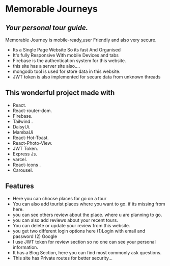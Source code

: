 # Memorable Journeys
## _Your personal tour guide._

<!--[Live Link](https://learn-to-earn-e06dc.web.app/home)-->

Memorable Journey is mobile-ready,user Friendly and also very secure. 

- Its a Single Page Website So its fast And Organised
- It's fully Responsive With mobile Devices and tabs
- Firebase is the authentication system for this website.
- this site has a server site also....
- mongodb tool is used for store data in this website.
- JWT token is also implemented for secure data from unknown threads


## This wonderful project made with 
 - React. <br />
- React-router-dom.<br />
- Firebase.<br />
- Tailwind .<br />
- DaisyUi.<br />
- MambaUi <br />
- React-Hot-Toast.<br />
- React-Photo-View.<br />
- JWT Token.<br />
- Express Js.<br />
- varcel.<br />
- React-icons .<br />
- Carousel.<br />



## Features

 
- Here you can choose places for go on a tour
- You can also add tourist places where you want to go. if its missing from here.
- you can see others review about the place. where u are planning to go.
- you can also add  reviews about your recent tours.
- You can  delete or update your review from this website.
- you get two different login options here (1)Login with email and password (2) Google
- I use JWT token for review section so no one can see your personal information.
- It has a Blog Section, here you can find most commonly ask questions.
- This site has  Private routes for better security...
